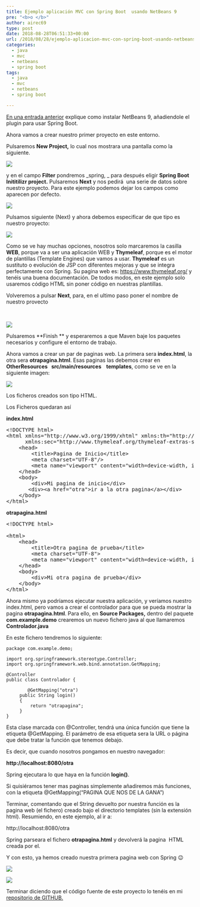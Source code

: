 ```yaml
---
title: Ejemplo aplicación MVC con Spring Boot  usando NetBeans 9
pre: "<b>o </b>"
author: airec69
type: post
date: 2018-08-28T06:51:33+00:00
url: /2018/08/28/ejemplo-aplicacion-mvc-con-spring-boot-usando-netbeans-9/
categories:
  - java
  - mvc
  - netbeans
  - spring boot
tags:
  - java
  - mvc
  - netbeans
  - spring boot

---
```

<a href="http://www.profesor-p.com/2018/08/27/instalar-plugin-spring-boot-con-netbeans-9-en-ubuntu-18-04/" target="_blank" rel="noopener">En una entrada anterior</a> explique como instalar NetBeans 9, añadiendole el plugin para usar Spring Boot.

Ahora vamos a crear nuestro primer proyecto en este entorno.

Pulsaremos **New Project,** lo cual nos mostrara una pantalla como la siguiente.

![](/img/2018/08/Captura3.png)

y en el campo **Filter** pondremos _spring, _ para después eligir **Spring Boot Inititilizr project.** Pulsaremos **Next** y nos pedirá  una serie de datos sobre  nuestro proyecto. Para este ejemplo podemos dejar los campos como aparecen por defecto.

![](/img/2018/08/Captura9.png)

Pulsamos siguiente (Next) y ahora debemos especificar de que tipo es nuestro proyecto:


![](/img/2018/08/Captura4.png)

Como se ve hay muchas opciones, nosotros solo marcaremos la casilla **WEB**, porque va a ser una aplicación WEB y **Thymeleaf**, porque es el motor de plantillas (Template Engines) que vamos a usar. **Thymeleaf** es un sustituto o evolución de JSP con diferentes mejoras y que se integra perfectamente con Spring. Su pagina web es: <a href="https://www.thymeleaf.org/" target="_blank" rel="noopener">https://www.thymeleaf.org/</a> y tenéis una buena documentación. De todos modos, en este ejemplo solo usaremos código HTML sin poner código en nuestras plantillas.

Volveremos a pulsar **Next**, para, en el ultimo paso poner el nombre de nuestro provecto

&nbsp;

![](/img/2018/08/Captura5.png)

Pulsaremos **Finish ** y esperaremos a que Maven baje los paquetes necesarios y configure el entorno de trabajo.

Ahora vamos a crear un par de paginas web. La primera sera **index.html**, la otra sera **otrapagina.html**. Esas paginas las debemos crear en **OtherResources   src/main/resources    templates**, como se ve en la siguiente imagen:

![](/img/2018/08/Captura7-1024x603.png")

Los ficheros creados son tipo HTML.

Los Ficheros quedaran así

**index.html**

<pre>&lt;!DOCTYPE html&gt;
&lt;html xmlns="http://www.w3.org/1999/xhtml" xmlns:th="http://www.thymeleaf.org"
      xmlns:sec="http://www.thymeleaf.org/thymeleaf-extras-springsecurity3"&gt;
    &lt;head&gt;
        &lt;title&gt;Pagina de Inicio&lt;/title&gt;
        &lt;meta charset="UTF-8"/&gt;
        &lt;meta name="viewport" content="width=device-width, initial-scale=1.0"/&gt;
    &lt;/head&gt;
    &lt;body&gt;
        &lt;div&gt;Mi pagina de inicio&lt;/div&gt;
       &lt;div&gt;&lt;a href="otra"&gt;ir a la otra pagina&lt;/a&gt;&lt;/div&gt;
    &lt;/body&gt;
&lt;/html&gt;</pre>

**otrapagina.html**

<pre>&lt;!DOCTYPE html&gt;

&lt;html&gt;
    &lt;head&gt;
        &lt;title&gt;Otra pagina de prueba&lt;/title&gt;
        &lt;meta charset="UTF-8"&gt;
        &lt;meta name="viewport" content="width=device-width, initial-scale=1.0"&gt;
    &lt;/head&gt;
    &lt;body&gt;
        &lt;div&gt;Mi otra pagina de prueba&lt;/div&gt;
    &lt;/body&gt;
&lt;/html&gt;</pre>

Ahora mismo ya podríamos ejecutar nuestra aplicación, y veríamos nuestro index.html, pero vamos a crear el controlador para que se pueda mostrar la pagina **otrapagina.html**. Para ello, en **Source Packages,** dentro del paquete **com.example.demo** crearemos un nuevo fichero java al que llamaremos **Controlador.java**

En este fichero tendremos lo siguiente:

```
package com.example.demo;

import org.springframework.stereotype.Controller;
import org.springframework.web.bind.annotation.GetMapping;

@Controller
public class Controlador {

        @GetMapping("otra")
	 public String login()
	 {		
		 return "otrapagina";
	 }  
}
```

Esta clase marcada con @Controller, tendrá una única función que tiene la etiqueta @GetMapping. El parámetro de esa etiqueta sera la URL o página que debe tratar la función que tenemos debajo.

Es decir, que cuando nosotros pongamos en nuestro navegador:

**http://localhost:8080/otra**

Spring ejecutara lo que haya en la función **login()**.

Si quisiéramos tener mas paginas simplemente añadiremos más funciones, con la etiqueta @GetMapping(&#8220;PAGINA QUE NOS DE LA GANA&#8221;)

Terminar, comentando que el String devuelto por nuestra función es la pagina web (el fichero) creado bajo el directorio templates (sin la extensión html). Resumiendo, en este ejemplo, al ir a:

http://localhost:8080/otra

Spring parseara el fichero **otrapagina.html** y devolverá la pagina  HTML  creada por el.

Y con esto, ya hemos creado nuestra primera pagina web con Spring 😉

![](/img/2018/08/Captura10.png)

![](/img/2018/08/Captura11.png)

Terminar diciendo que el código fuente de este proyecto lo tenéis en mi <a href="https://github.com/chuchip/mvc_springboot" target="_blank" rel="noopener">repositorio de GITHUB.</a>
